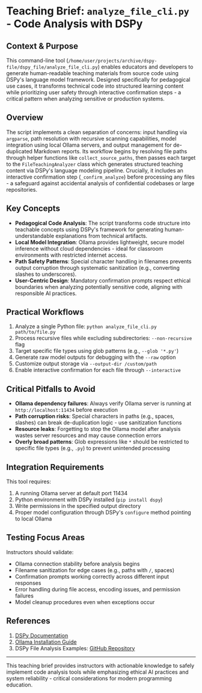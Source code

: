 # Teaching Brief: `analyze_file_cli.py` - Code Analysis with DSPy

## Context & Purpose

This command-line tool (`/home/user/projects/archive/dspy-file/dspy_file/analyze_file_cli.py`) enables educators and developers to generate human-readable teaching materials from source code using DSPy's language model framework. Designed specifically for pedagogical use cases, it transforms technical code into structured learning content while prioritizing user safety through interactive confirmation steps - a critical pattern when analyzing sensitive or production systems.

## Overview

The script implements a clean separation of concerns: input handling via `argparse`, path resolution with recursive scanning capabilities, model integration using local Ollama servers, and output management for de-duplicated Markdown reports. Its workflow begins by resolving file paths through helper functions like `collect_source_paths`, then passes each target to the `FileTeachingAnalyzer` class which generates structured teaching content via DSPy's language modeling pipeline. Crucially, it includes an interactive confirmation step (`_confirm_analyze`) before processing any files - a safeguard against accidental analysis of confidential codebases or large repositories.

## Key Concepts

- **Pedagogical Code Analysis**: The script transforms code structure into teachable concepts using DSPy's framework for generating human-understandable explanations from technical artifacts.
- **Local Model Integration**: Ollama provides lightweight, secure model inference without cloud dependencies - ideal for classroom environments with restricted internet access.
- **Path Safety Patterns**: Special character handling in filenames prevents output corruption through systematic sanitization (e.g., converting slashes to underscores).
- **User-Centric Design**: Mandatory confirmation prompts respect ethical boundaries when analyzing potentially sensitive code, aligning with responsible AI practices.

## Practical Workflows

1. Analyze a single Python file: `python analyze_file_cli.py path/to/file.py`
2. Process recursive files while excluding subdirectories: `--non-recursive` flag
3. Target specific file types using glob patterns (e.g., `--glob '*.py'`)
4. Generate raw model outputs for debugging with the `--raw` option
5. Customize output storage via `--output-dir /custom/path`
6. Enable interactive confirmation for each file through `--interactive`

## Critical Pitfalls to Avoid

- **Ollama dependency failures**: Always verify Ollama server is running at `http://localhost:11434` before execution
- **Path corruption risks**: Special characters in paths (e.g., spaces, slashes) can break de-duplication logic - use sanitization functions
- **Resource leaks**: Forgetting to stop the Ollama model after analysis wastes server resources and may cause connection errors
- **Overly broad patterns**: Glob expressions like `*` should be restricted to specific file types (e.g., `.py`) to prevent unintended processing

## Integration Requirements

This tool requires:

1. A running Ollama server at default port 11434
2. Python environment with DSPy installed (`pip install dspy`)
3. Write permissions in the specified output directory
4. Proper model configuration through DSPy's `configure` method pointing to local Ollama

## Testing Focus Areas

Instructors should validate:

- Ollama connection stability before analysis begins
- Filename sanitization for edge cases (e.g., paths with `/`, spaces)
- Confirmation prompts working correctly across different input responses
- Error handling during file access, encoding issues, and permission failures
- Model cleanup procedures even when exceptions occur

## References

1. [DSPy Documentation](https://dspy.readthedocs.io/en/latest/)
2. [Ollama Installation Guide](https://ollama.com/download)
3. DSPy File Analysis Examples: [GitHub Repository](https://github.com/dspylab/dspy/blob/main/examples/file_analyzer.py)

---

This teaching brief provides instructors with actionable knowledge to safely implement code analysis tools while emphasizing ethical AI practices and system reliability - critical considerations for modern programming education.
